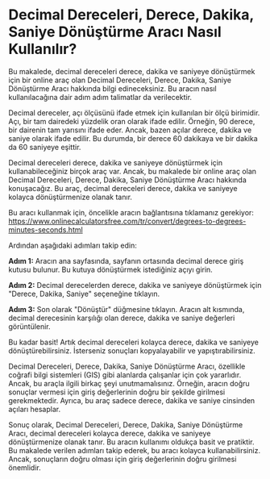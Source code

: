 Decimal Dereceleri, Derece, Dakika, Saniye Dönüştürme Aracı Nasıl Kullanılır?
=============================================================================

Bu makalede, decimal dereceleri derece, dakika ve saniyeye dönüştürmek için bir online araç olan Decimal Dereceleri, Derece, Dakika, Saniye Dönüştürme Aracı hakkında bilgi edineceksiniz. Bu aracın nasıl kullanılacağına dair adım adım talimatlar da verilecektir.

Decimal dereceler, açı ölçüsünü ifade etmek için kullanılan bir ölçü birimidir. Açı, bir tam dairedeki yüzdelik oran olarak ifade edilir. Örneğin, 90 derece, bir dairenin tam yarısını ifade eder. Ancak, bazen açılar derece, dakika ve saniye olarak ifade edilir. Bu durumda, bir derece 60 dakikaya ve bir dakika da 60 saniyeye eşittir.

Decimal dereceleri derece, dakika ve saniyeye dönüştürmek için kullanabileceğiniz birçok araç var. Ancak, bu makalede bir online araç olan Decimal Dereceleri, Derece, Dakika, Saniye Dönüştürme Aracı hakkında konuşacağız. Bu araç, decimal dereceleri derece, dakika ve saniyeye kolayca dönüştürmenize olanak tanır.

Bu aracı kullanmak için, öncelikle aracın bağlantısına tıklamanız gerekiyor: <https://www.onlinecalculatorsfree.com/tr/convert/degrees-to-degrees-minutes-seconds.html>

Ardından aşağıdaki adımları takip edin:

**Adım 1:** Aracın ana sayfasında, sayfanın ortasında decimal derece giriş kutusu bulunur. Bu kutuya dönüştürmek istediğiniz açıyı girin.

**Adım 2:** Decimal derecelerden derece, dakika ve saniyeye dönüştürmek için "Derece, Dakika, Saniye" seçeneğine tıklayın.

**Adım 3:** Son olarak "Dönüştür" düğmesine tıklayın. Aracın alt kısmında, decimal derecesinin karşılığı olan derece, dakika ve saniye değerleri görüntülenir.

Bu kadar basit! Artık decimal dereceleri kolayca derece, dakika ve saniyeye dönüştürebilirsiniz. İsterseniz sonuçları kopyalayabilir ve yapıştırabilirsiniz.

Decimal Dereceleri, Derece, Dakika, Saniye Dönüştürme Aracı, özellikle coğrafi bilgi sistemleri (GIS) gibi alanlarda çalışanlar için çok yararlıdır. Ancak, bu araçla ilgili birkaç şeyi unutmamalısınız. Örneğin, aracın doğru sonuçlar vermesi için giriş değerlerinin doğru bir şekilde girilmesi gerekmektedir. Ayrıca, bu araç sadece derece, dakika ve saniye cinsinden açıları hesaplar.

Sonuç olarak, Decimal Dereceleri, Derece, Dakika, Saniye Dönüştürme Aracı, decimal dereceleri kolayca derece, dakika ve saniyeye dönüştürmenize olanak tanır. Bu aracın kullanımı oldukça basit ve pratiktir. Bu makalede verilen adımları takip ederek, bu aracı kolayca kullanabilirsiniz. Ancak, sonuçların doğru olması için giriş değerlerinin doğru girilmesi önemlidir.
